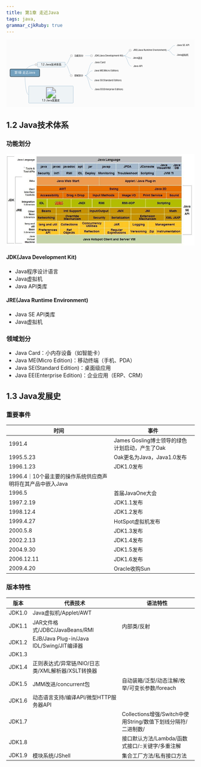 ```yaml
---
title: 第1章 走近Java 
tags: java,
grammar_cjkRuby: true
---
```


<svg id="kity_svg_6" xmlns="http://www.w3.org/2000/svg" xmlns:xlink="http://www.w3.org/1999/xlink" version="1.1" width="1014" height="361" style="visibility: visible; background: rgb(251, 251, 251);" viewBox="0 0 1014 361"><defs id="kity_defs_7"><linearGradient id="kity_linearGradient_17" x1="0" y1="0" x2="0" y2="1"><stop id="kity_stop_18" offset="0" stop-color="rgb(255, 255, 255)"></stop><stop id="kity_stop_19" offset="1" stop-color="rgb(204, 204, 204)"></stop></linearGradient><marker id="kity_marker_4" orient="auto" refX="6" refY="0" viewBox="-7 -7 14 14" markerWidth="7" markerHeight="7" markerUnits="userSpaceOnUse"><path id="kity_path_5" fill="rgb(115, 161, 191)" stroke="none" d="M6,0A6,6,0,1,1,-6,0A6,6,0,1,1,6,0"></path></marker><marker id="kity_marker_2" orient="auto" refX="6" refY="0" viewBox="-7 -7 14 14" markerWidth="7" markerHeight="7" markerUnits="userSpaceOnUse"><path id="kity_path_3" fill="rgb(115, 161, 191)" stroke="none" d="M6,0A6,6,0,1,1,-6,0A6,6,0,1,1,6,0"></path></marker></defs><g id="kity_g_8"><g id="minder1" text-rendering="optimize-speed"><g id="minder_connect_group1"><path id="kity_path_31" fill="none" stroke="rgb(115, 161, 191)" stroke-width="1" d="M100,178.5A65.5,44,0,0,1,165.5,134.5"></path><path id="kity_path_144" fill="none" stroke="rgb(115, 161, 191)" stroke-width="1" d="M100,178.5A18.5,117,0,0,0,118.5,295.5"></path><path id="kity_path_182" fill="none" stroke="rgb(115, 161, 191)" stroke-width="1" d="M316.5,134.5C336.5,134.5,336.5,86.5,356.5,86.5"></path><path id="kity_path_187" fill="none" stroke="rgb(115, 161, 191)" stroke-width="1" d="M316.5,134.5C336,134.5,336,193.5,355.5,193.5"></path><path id="kity_path_190" fill="none" stroke="rgb(115, 161, 191)" stroke-width="1" d="M631.5,86.5C652,86.5,652,57.5,672.5,57.5"></path><path id="kity_path_191" fill="none" stroke="rgb(115, 161, 191)" stroke-width="1" d="M631.5,86.5C651.5,86.5,651.5,99.5,671.5,99.5"></path><path id="kity_path_192" fill="none" stroke="rgb(115, 161, 191)" stroke-width="1" d="M631.5,86.5C652.5,86.5,652.5,142.5,673.5,142.5"></path><path id="kity_path_193" fill="none" stroke="rgb(115, 161, 191)" stroke-width="1" d="M424.5,86.5C444.5,86.5,444.5,86.5,464.5,86.5"></path><path id="kity_path_206" fill="none" stroke="rgb(115, 161, 191)" stroke-width="1" d="M423.5,193.5C444.5,193.5,444.5,123.5,465.5,123.5"></path><path id="kity_path_207" fill="none" stroke="rgb(115, 161, 191)" stroke-width="1" d="M423.5,193.5C443.5,193.5,443.5,167.5,463.5,167.5"></path><path id="kity_path_208" fill="none" stroke="rgb(115, 161, 191)" stroke-width="1" d="M423.5,193.5C443.5,193.5,443.5,219.5,463.5,219.5"></path><path id="kity_path_209" fill="none" stroke="rgb(115, 161, 191)" stroke-width="1" d="M423.5,193.5C444.5,193.5,444.5,267.5,465.5,267.5"></path><path id="kity_path_210" fill="none" stroke="rgb(115, 161, 191)" stroke-width="1" d="M867.5,57.5C887.5,57.5,887.5,31.5,907.5,31.5"></path><path id="kity_path_211" fill="none" stroke="rgb(115, 161, 191)" stroke-width="1" d="M867.5,57.5C887.5,57.5,887.5,83.5,907.5,83.5"></path></g><g id="minder_node1"><path id="node_outline1" fill="rgb(115, 161, 191)" stroke="rgb(57, 80, 96)" d="M25.5,158.5h149a5,5,0,0,1,5,5v30a5,5,0,0,1,-5,5h-149a5,5,0,0,1,-5,-5v-30a5,5,0,0,1,5,-5z" stroke-width="3"></path><g id="node_text1" fill="white"><text id="kity_text_22" text-rendering="inherit" font-size="16" dy=".8em" y="170.5" x="44.5">第1章 走近Java</text></g></g><g id="kity_g_14" display="none"><path id="kity_path_15" fill="rgba(0, 92, 153, 0.5)" stroke="none" d="M671.5,115.5h69v15h-69z"></path><path id="kity_path_16" fill="none" stroke="rgb(0, 76, 128)" d="M671.5,115.5L740.5,115.5" stroke-width="1"></path></g><g id="minder_node2" opacity="1"><g id="node_expander13" style="cursor: pointer;"><path id="kity_path_138" fill="white" stroke="gray" d="M166.5,134.5A6,6,0,1,1,154.5,134.5A6,6,0,1,1,166.5,134.5"></path><path id="kity_path_139" fill="none" stroke="gray" d="M156,134.5L165,134.5"></path></g><path id="node_outline14" fill="rgb(238, 243, 246)" stroke="rgb(115, 161, 191)" d="M170.5,121.5h143a3,3,0,0,1,3,3v20a3,3,0,0,1,-3,3h-143a3,3,0,0,1,-3,-3v-20a3,3,0,0,1,3,-3z" stroke-width="1"></path><g id="node_text14" fill="black"><text id="kity_text_83" text-rendering="inherit" font-size="14" dy=".8em" y="127.5" x="187.5">1.2 Java技术体系</text></g></g><g id="minder_node16" opacity="1"><g id="node_expander15" style="cursor: pointer;" display="none"><path id="kity_path_150" fill="white" stroke="gray" d="M119.5,295.5A6,6,0,1,1,107.5,295.5A6,6,0,1,1,119.5,295.5"></path><path id="kity_path_151" fill="none" stroke="gray"></path></g><path id="node_outline16" fill="rgb(238, 243, 246)" stroke="rgb(115, 161, 191)" d="M123.5,249.5h234a3,3,0,0,1,3,3v86a3,3,0,0,1,-3,3h-234a3,3,0,0,1,-3,-3v-86a3,3,0,0,1,3,-3z" stroke-width="1"></path><g id="node_text16" fill="black"><text id="kity_text_146" text-rendering="inherit" font-size="14" dy=".8em" y="321.5" x="192.5">1.3 Java发展史</text></g><image id="kity_image_147" xmlns:xlink="http://www.w3.org/1999/xlink" xlink:href="http://kityminder-img.gz.bcebos.com/32fb286d6c826eee2daebcca36bd7f457343644a" x="140.5" y="255.5" width="200" height="61"></image></g><g id="minder_node3" opacity="1"><g id="node_expander7" style="cursor: pointer;"><path id="kity_path_120" fill="white" stroke="gray" d="M356.5,86.5A6,6,0,1,1,344.5,86.5A6,6,0,1,1,356.5,86.5"></path><path id="kity_path_121" fill="none" stroke="gray" d="M346,86.5L355,86.5"></path></g><path id="node_outline8" fill="none" stroke="none" d="M361.5,75.5h58a5,5,0,0,1,5,5v12a5,5,0,0,1,-5,5h-58a5,5,0,0,1,-5,-5v-12a5,5,0,0,1,5,-5z" stroke-width="3"></path><g id="node_text8" fill="black"><text id="kity_text_71" text-rendering="inherit" font-size="12" dy=".8em" y="80.5" x="366.5">功能划分</text></g></g><g id="minder_node10" opacity="1"><g id="node_expander12" style="cursor: pointer;"><path id="kity_path_135" fill="white" stroke="gray" d="M355.5,193.5A6,6,0,1,1,343.5,193.5A6,6,0,1,1,355.5,193.5"></path><path id="kity_path_136" fill="none" stroke="gray" d="M345,193.5L354,193.5"></path></g><path id="node_outline13" fill="none" stroke="none" d="M360.5,182.5h58a5,5,0,0,1,5,5v12a5,5,0,0,1,-5,5h-58a5,5,0,0,1,-5,-5v-12a5,5,0,0,1,5,-5z" stroke-width="3"></path><g id="node_text13" fill="black"><text id="kity_text_81" text-rendering="inherit" font-size="12" dy=".8em" y="187.5" x="365.5">领域划分</text></g></g><g id="minder_node5" opacity="1"><g id="node_expander3" style="cursor: pointer;"><path id="kity_path_108" fill="white" stroke="gray" d="M672.5,57.5A6,6,0,1,1,660.5,57.5A6,6,0,1,1,672.5,57.5"></path><path id="kity_path_109" fill="none" stroke="gray" d="M662,57.5L671,57.5"></path></g><path id="node_outline4" fill="none" stroke="none" d="M677.5,46.5h185a5,5,0,0,1,5,5v12a5,5,0,0,1,-5,5h-185a5,5,0,0,1,-5,-5v-12a5,5,0,0,1,5,-5z" stroke-width="3"></path><g id="node_text4" fill="black"><text id="kity_text_63" text-rendering="inherit" font-size="12" dy=".8em" y="51.5" x="682.5">JRE(Java Runtime Environment)</text></g></g><g id="minder_node8"><g id="node_expander4" style="cursor: pointer;" display="none"><path id="kity_path_111" fill="white" stroke="gray" d="M671.5,99.5A6,6,0,1,1,659.5,99.5A6,6,0,1,1,671.5,99.5"></path><path id="kity_path_112" fill="none" stroke="gray"></path></g><path id="node_outline5" fill="none" stroke="none" d="M676.5,88.5h59a5,5,0,0,1,5,5v12a5,5,0,0,1,-5,5h-59a5,5,0,0,1,-5,-5v-12a5,5,0,0,1,5,-5z"></path><g id="node_text5" fill="black"><text id="kity_text_65" text-rendering="inherit" font-size="12" dy=".8em" y="93.5" x="681.5">Java语言</text></g></g><g id="minder_node9" opacity="1"><g id="node_expander5" style="cursor: pointer;" display="none"><path id="kity_path_114" fill="white" stroke="gray" d="M673.5,142.5A6,6,0,1,1,661.5,142.5A6,6,0,1,1,673.5,142.5"></path><path id="kity_path_115" fill="none" stroke="gray"></path></g><path id="node_outline6" fill="none" stroke="none" d="M678.5,131.5h58a5,5,0,0,1,5,5v12a5,5,0,0,1,-5,5h-58a5,5,0,0,1,-5,-5v-12a5,5,0,0,1,5,-5z" stroke-width="3"></path><g id="node_text6" fill="black"><text id="kity_text_67" text-rendering="inherit" font-size="12" dy=".8em" y="136.5" x="683.5">Java API</text></g></g><g id="minder_node4"><g id="node_expander6" style="cursor: pointer;"><path id="kity_path_117" fill="white" stroke="gray" d="M464.5,86.5A6,6,0,1,1,452.5,86.5A6,6,0,1,1,464.5,86.5"></path><path id="kity_path_118" fill="none" stroke="gray" d="M454,86.5L463,86.5"></path></g><path id="node_outline7" fill="none" stroke="none" d="M469.5,75.5h157a5,5,0,0,1,5,5v12a5,5,0,0,1,-5,5h-157a5,5,0,0,1,-5,-5v-12a5,5,0,0,1,5,-5z"></path><g id="node_text7" fill="black"><text id="kity_text_69" text-rendering="inherit" font-size="12" dy=".8em" y="80.5" x="474.5">JDK(Java Development Kit)</text></g></g><g id="kity_g_12" display="none"><path id="kity_path_13" fill="none" stroke="rgb(66, 94, 112)" d="M469.5,75.5h157a5,5,0,0,1,5,5v12a5,5,0,0,1,-5,5h-157a5,5,0,0,1,-5,-5v-12a5,5,0,0,1,5,-5z" stroke-width="5"></path></g><g id="minder_node11" opacity="1"><g id="node_expander8" style="cursor: pointer;" display="none"><path id="kity_path_123" fill="white" stroke="gray" d="M465.5,123.5A6,6,0,1,1,453.5,123.5A6,6,0,1,1,465.5,123.5"></path><path id="kity_path_124" fill="none" stroke="gray"></path></g><path id="node_outline9" fill="none" stroke="none" d="M470.5,112.5h65a5,5,0,0,1,5,5v12a5,5,0,0,1,-5,5h-65a5,5,0,0,1,-5,-5v-12a5,5,0,0,1,5,-5z" stroke-width="3"></path><g id="node_text9" fill="black"><text id="kity_text_73" text-rendering="inherit" font-size="12" dy=".8em" y="117.5" x="475.5">Java Card</text></g></g><g id="minder_node12" opacity="1"><g id="node_expander9" style="cursor: pointer;" display="none"><path id="kity_path_126" fill="white" stroke="gray" d="M463.5,167.5A6,6,0,1,1,451.5,167.5A6,6,0,1,1,463.5,167.5"></path><path id="kity_path_127" fill="none" stroke="gray"></path></g><path id="node_outline10" fill="none" stroke="none" d="M468.5,156.5h134a5,5,0,0,1,5,5v12a5,5,0,0,1,-5,5h-134a5,5,0,0,1,-5,-5v-12a5,5,0,0,1,5,-5z" stroke-width="3"></path><g id="node_text10" fill="black"><text id="kity_text_75" text-rendering="inherit" font-size="12" dy=".8em" y="161.5" x="473.5">Java ME(Micro Edition)</text></g></g><g id="minder_node13" opacity="1"><g id="node_expander10" style="cursor: pointer;" display="none"><path id="kity_path_129" fill="white" stroke="gray" d="M463.5,219.5A6,6,0,1,1,451.5,219.5A6,6,0,1,1,463.5,219.5"></path><path id="kity_path_130" fill="none" stroke="gray"></path></g><path id="node_outline11" fill="none" stroke="none" d="M468.5,208.5h151a5,5,0,0,1,5,5v12a5,5,0,0,1,-5,5h-151a5,5,0,0,1,-5,-5v-12a5,5,0,0,1,5,-5z" stroke-width="3"></path><g id="node_text11" fill="black"><text id="kity_text_77" text-rendering="inherit" font-size="12" dy=".8em" y="213.5" x="473.5">Java SE(Standard Edition)</text></g></g><g id="minder_node14" opacity="1"><g id="node_expander11" style="cursor: pointer;" display="none"><path id="kity_path_132" fill="white" stroke="gray" d="M465.5,267.5A6,6,0,1,1,453.5,267.5A6,6,0,1,1,465.5,267.5"></path><path id="kity_path_133" fill="none" stroke="gray"></path></g><path id="node_outline12" fill="none" stroke="none" d="M470.5,256.5h157a5,5,0,0,1,5,5v12a5,5,0,0,1,-5,5h-157a5,5,0,0,1,-5,-5v-12a5,5,0,0,1,5,-5z" stroke-width="3"></path><g id="node_text12" fill="black"><text id="kity_text_79" text-rendering="inherit" font-size="12" dy=".8em" y="261.5" x="475.5">Java EE(Enterprise Edition)</text></g></g><g id="minder_node6"><g id="node_expander1" style="cursor: pointer;" display="none"><path id="kity_path_102" fill="white" stroke="gray" d="M907.5,31.5A6,6,0,1,1,895.5,31.5A6,6,0,1,1,907.5,31.5"></path><path id="kity_path_103" fill="none" stroke="gray"></path></g><path id="node_outline2" fill="none" stroke="none" d="M912.5,20.5h77a5,5,0,0,1,5,5v12a5,5,0,0,1,-5,5h-77a5,5,0,0,1,-5,-5v-12a5,5,0,0,1,5,-5z"></path><g id="node_text2" fill="black"><text id="kity_text_59" text-rendering="inherit" font-size="12" dy=".8em" y="25.5" x="917.5">Java SE API</text></g></g><g id="minder_node7"><g id="node_expander2" style="cursor: pointer;" display="none"><path id="kity_path_105" fill="white" stroke="gray" d="M907.5,83.5A6,6,0,1,1,895.5,83.5A6,6,0,1,1,907.5,83.5"></path><path id="kity_path_106" fill="none" stroke="gray"></path></g><path id="node_outline3" fill="none" stroke="none" d="M912.5,72.5h71a5,5,0,0,1,5,5v12a5,5,0,0,1,-5,5h-71a5,5,0,0,1,-5,-5v-12a5,5,0,0,1,5,-5z" stroke-width="3"></path><g id="node_text3" fill="black"><text id="kity_text_61" text-rendering="inherit" font-size="12" dy=".8em" y="77.5" x="917.5">Java虚拟机</text></g></g></g></g></svg>

## 1.2 Java技术体系

### 功能划分
![Java技术体系所包含的内容](./images/Java技术体系所包含的内容.jpeg)
#### JDK(Java Development Kit)
- Java程序设计语言
- Java虚拟机
- Java API类库
#### JRE(Java Runtime Environment)
- Java SE API类库
- Java虚拟机
### 领域划分
- Java Card：小内存设备（如智能卡）
- Java ME(Micro Edition)：移动终端（手机、PDA）
- Java SE(Standard Edition)：桌面级应用
- Java EE(Enterprise Edition)：企业应用（ERP、CRM）

## 1.3 Java发展史
### 重要事件
| 时间 | 事件 |
| ---------- | ---------- |
| 1991.4 | James Gosling博士领导的绿色计划启动，产生了Oak |
| 1995.5.23 | Oak更名为Java，Java1.0发布 |
| 1996.1.23 | JDK1.0发布 |
| 1996.4｜10个最主要的操作系统供应商声明将在其产品中嵌入Java 
| 1996.5 | 首届JavaOne大会 |
| 1997.2.19 | JDK1.1发布 |
| 1998.12.4 | JDK1.2发布 |
| 1999.4.27 | HotSpot虚拟机发布 |
| 2000.5.8 | JDK1.3发布 |
| 2002.2.13 | JDK1.4发布 |
| 2004.9.30 | JDK1.5发布 |
| 2006.12.11 | JDK1.6发布 |
| 2009.4.20 | Oracle收购Sun |

### 版本特性
| 版本 | 代表技术 | 语法特性 |
| ---------- | ---------- | ---------- |
| JDK1.0 | Java虚拟机/Applet/AWT |
| JDK1.1 | JAR文件格式/JDBC/JavaBeans/RMI | 内部类/反射 |
| JDK1.2 | EJB/Java Plug-in/Java IDL/Swing/JIT编译器 |
| JDK1.3 |
| JDK1.4 | 正则表达式/异常链/NIO/日志类/XML解析器/XSLT转换器 |
| JDK1.5 | JMM改进/concurrent包 | 自动装箱/泛型/动态注解/枚举/可变长参数/foreach |
| JDK1.6 | 动态语言支持/编译API/微型HTTP服务器API |
| JDK1.7 |  | Collections增强/Switch中使用String/数值下划线分隔符/二进制数/ |
| JDK1.8 |  | 接口默认方法/Lambda/函数式接口/::关键字/多重注解 |
| JDK1.9 | 模块系统/JShell | 集合工厂方法/私有接口方法 |
